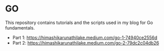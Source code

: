 # GO

This repository contains tutorials and the scripts used in my blog for Go fundamentals.  

- Part 1: https://himashikarunathilake.medium.com/go-1-74940ce2556d
- Part 2: https://himashikarunathilake.medium.com/go-2-79dc2c04db26
